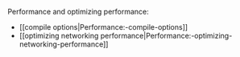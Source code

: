 Performance and optimizing performance:

- [[compile options|Performance:-compile-options]]
- [[optimizing networking performance|Performance:-optimizing-networking-performance]]

